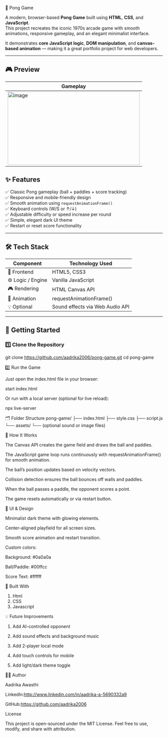 🏓 Pong Game

A modern, browser-based **Pong Game** built using **HTML**, **CSS**, and **JavaScript**.  
This project recreates the iconic 1970s arcade game with smooth animations, responsive gameplay, and an elegant minimalist interface.  

It demonstrates **core JavaScript logic**, **DOM manipulation**, and **canvas-based animation** — making it a great portfolio project for web developers.

---

## 🎮 Preview

| Gameplay | 
|-----------|
| <img width="422" height="234" alt="image" src="https://github.com/user-attachments/assets/67cedd11-f3f5-4b55-940b-8ded4f3a6110" />|


## ✨ Features

✅ Classic Pong gameplay (ball + paddles + score tracking)  
✅ Responsive and mobile-friendly design  
✅ Smooth animation using `requestAnimationFrame()`  
✅ Keyboard controls (W/S or ↑/↓)  
✅ Adjustable difficulty or speed increase per round  
✅ Simple, elegant dark UI theme  
✅ Restart or reset score functionality  

---

## 🛠️ Tech Stack

| Component | Technology Used |
|------------|-----------------|
| 🎨 Frontend | HTML5, CSS3 |
| ⚙️ Logic / Engine | Vanilla JavaScript |
| 🎮 Rendering | HTML Canvas API |
| 🧩 Animation | requestAnimationFrame() |
| 💡 Optional | Sound effects via Web Audio API |

---

## 🚀 Getting Started

### 1️⃣ Clone the Repository

git clone https://github.com/aadrika2006/pong-game.git
cd pong-game


2️⃣ Run the Game

Just open the index.html file in your browser:

start index.html


Or run with a local server (optional for live reload):

npx live-server

🗂️ Folder Structure
pong-game/
├── index.html
├── style.css
├── script.js
└── assets/
    └── (optional sound or image files)

🧠 How It Works

The Canvas API creates the game field and draws the ball and paddles.

The JavaScript game loop runs continuously with requestAnimationFrame() for smooth animation.

The ball’s position updates based on velocity vectors.

Collision detection ensures the ball bounces off walls and paddles.

When the ball passes a paddle, the opponent scores a point.

The game resets automatically or via restart button.

🎨 UI & Design

Minimalist dark theme with glowing elements.

Center-aligned playfield for all screen sizes.

Smooth score animation and restart transition.

Custom colors:

Background: #0a0a0a

Ball/Paddle: #00ffcc

Score Text: #ffffff

🧰 Built With
1. Html
2. CSS
3. Javascript 

💡 Future Improvements

1. Add AI-controlled opponent

2. Add sound effects and background music

3. Add 2-player local mode

4. Add touch controls for mobile

5. Add light/dark theme toggle

👩‍💻 Author

Aadrika Awasthi

 LinkedIn:http://www.linkedin.com/in/aadrika-a-5690332a9

 GitHub:https://github.com/aadrika2006

 License

This project is open-sourced under the MIT License.
Feel free to use, modify, and share with attribution.
